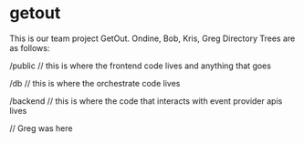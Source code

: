 # getout
This is our team project GetOut.  Ondine, Bob, Kris, Greg
Directory Trees are as follows:

/public   // this is where the frontend code lives and anything that goes 

/db       // this is where the orchestrate code lives

/backend  // this is where the code that interacts with event provider apis lives


// Greg was here